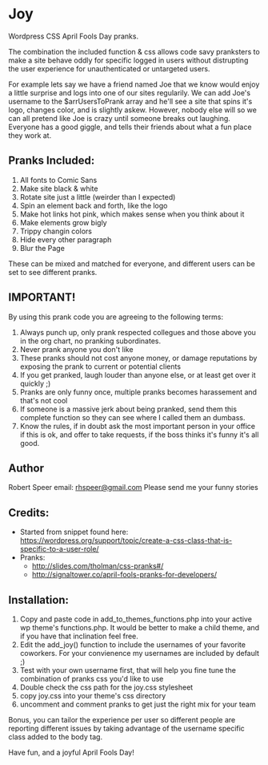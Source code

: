 # Joy
Wordpress CSS April Fools Day pranks.

The combination the included function & css allows code savy pranksters to make a site behave oddly for specific logged in users without distrupting the user experience for unauthenticated or untargeted users.

For example lets say we have a friend named Joe that we know would enjoy a little surprise and logs into one of our sites regularily.  We can add Joe's username to the $arrUsersToPrank array and he'll see a site that spins it's logo, changes color, and is slightly askew.  However, nobody else will so we can all pretend like Joe is crazy until someone breaks out laughing.  Everyone has a good giggle, and tells their friends about what a fun place they work at. 

## Pranks Included:
 1. All fonts to Comic Sans 
 1. Make site black & white
 1. Rotate site just a little (weirder than I expected)
 1. Spin an element back and forth, like the logo
 1. Make hot links hot pink, which makes sense when you think about it
 1. Make elements grow bigly
 1. Trippy changin colors
 1. Hide every other paragraph
 1. Blur the Page
 
 These can be mixed and matched for everyone, and different users can be set to see different pranks.

## IMPORTANT! 
  By using this prank code you are agreeing to the following terms:
  1. Always punch up, only prank respected collegues and those above you in the org chart, no pranking subordinates.
  1. Never prank anyone you don't like
  1. These pranks should not cost anyone money, or damage reputations by exposing the prank to current or potential clients
  1. If you get pranked, laugh louder than anyone else, or at least get over it quickly ;)
  1. Pranks are only funny once, multiple pranks becomes harassement and that's not cool
  1. If someone is a massive jerk about being pranked,
       send them this complete function so they can see where I called them an dumbass.
  1. Know the rules, if in doubt ask the most important person in your office if this is ok,
        and offer to take requests, if the boss thinks it's funny it's all good.
 
 ## Author 
 Robert Speer 
 email: rhspeer@gmail.com
    Please send me your funny stories
 
 ## Credits:
   * Started from snippet found here: https://wordpress.org/support/topic/create-a-css-class-that-is-specific-to-a-user-role/
   * Pranks:
     * http://slides.com/tholman/css-pranks#/
     * http://signaltower.co/april-fools-pranks-for-developers/
        
## Installation: 
  1. Copy and paste code in add_to_themes_functions.php into your active wp theme's functions.php.  It would be better to make a child theme, and if you have that inclination feel free.
  1. Edit the add_joy() function to include the usernames of your favorite coworkers.  For your convienence my usernames are included by default ;)
  1. Test with your own username first, that will help you fine tune the combination of pranks css you'd like to use 
  1. Double check the css path for the joy.css stylesheet
  1. copy joy.css into your theme's css directory
  1. uncomment and comment pranks to get just the right mix for your team
  
  Bonus, you can tailor the experience per user so different people are reporting different issues by taking advantage of the username specific class added to the body tag.
  
  Have fun, and a joyful April Fools Day!
  
